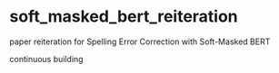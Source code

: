# soft_masked_bert_reiteration
paper reiteration for Spelling Error Correction with Soft-Masked BERT

continuous building
